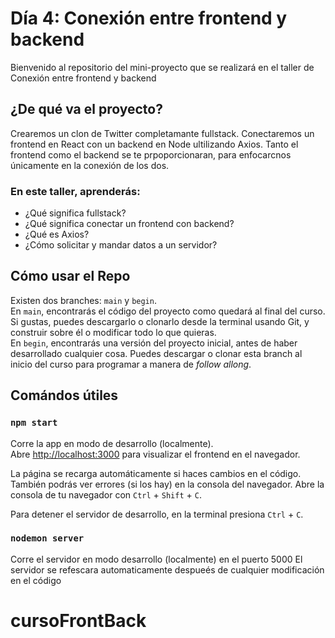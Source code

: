 # Día 4: Conexión entre frontend y backend
Bienvenido al repositorio del mini-proyecto que se realizará en el taller de Conexión entre frontend y backend

## ¿De qué va el proyecto?
Crearemos un clon de Twitter completamante fullstack.
Conectaremos un frontend en React con un backend en Node ultilizando Axios.
Tanto el frontend como el backend se te prpoporcionaran, para enfocarcnos únicamente en la conexión de los dos.

### En este taller, aprenderás:
- ¿Qué significa fullstack?
- ¿Qué significa conectar un frontend con backend?
- ¿Qué es Axios?
- ¿Cómo solicitar y mandar datos a un servidor?  

## Cómo usar el Repo
Existen dos branches: `main` y `begin`.   
En `main`, encontrarás el código del proyecto como quedará al final del curso. Si gustas, puedes descargarlo o clonarlo desde la terminal usando Git, y construir sobre él o modificar todo lo que quieras.  
En `begin`, encontrarás una versión del proyecto inicial, antes de haber desarrollado cualquier cosa. Puedes descargar o clonar esta branch al inicio del curso para programar a manera de _follow allong_.

## Comándos útiles
### `npm start`


Corre la app en modo de desarrollo (localmente).\
Abre [http://localhost:3000](http://localhost:3000) para visualizar el frontend en el navegador.

La página se recarga automáticamente si haces cambios en el código.\
También podrás ver errores (si los hay) en la consola del navegador. Abre la consola de tu navegador con `Ctrl` + `Shift` + `C`.

Para detener el servidor de desarrollo, en la terminal presiona `Ctrl` + `C`.

### `nodemon server`

Corre el servidor en modo desarrollo (localmente) en el puerto 5000
El servidor se refescara automaticamente despueés de cualquier modificación en el código

# cursoFrontBack
